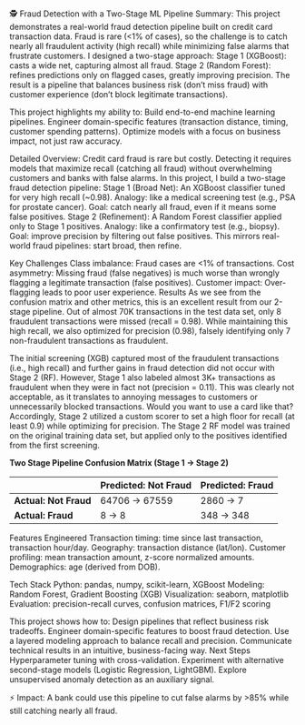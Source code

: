🕵️ Fraud Detection with a Two-Stage ML Pipeline
Summary:
This project demonstrates a real-world fraud detection pipeline built on credit card transaction data. Fraud is rare (<1% of cases), so the challenge is to catch nearly all fraudulent activity (high recall) while minimizing false alarms that frustrate customers.
I designed a two-stage approach:
Stage 1 (XGBoost): casts a wide net, capturing almost all fraud.
Stage 2 (Random Forest): refines predictions only on flagged cases, greatly improving precision.
The result is a pipeline that balances business risk (don’t miss fraud) with customer experience (don’t block legitimate transactions).

This project highlights my ability to:
Build end-to-end machine learning pipelines.
Engineer domain-specific features (transaction distance, timing, customer spending patterns).
Optimize models with a focus on business impact, not just raw accuracy.

Detailed Overview:
Credit card fraud is rare but costly. Detecting it requires models that maximize recall (catching all fraud) without overwhelming customers and banks with false alarms.
In this project, I build a two-stage fraud detection pipeline:
Stage 1 (Broad Net): An XGBoost classifier tuned for very high recall (~0.98).
Analogy: like a medical screening test (e.g., PSA for prostate cancer).
Goal: catch nearly all fraud, even if it means some false positives.
Stage 2 (Refinement): A Random Forest classifier applied only to Stage 1 positives.
Analogy: like a confirmatory test (e.g., biopsy).
Goal: improve precision by filtering out false positives.
This mirrors real-world fraud pipelines: start broad, then refine.

Key Challenges
Class imbalance: Fraud cases are <1% of transactions.
Cost asymmetry: Missing fraud (false negatives) is much worse than wrongly flagging a legitimate transaction (false positives).
Customer impact: Over-flagging leads to poor user experience.
Results
As we see from the confusion matrix and other metrics, this is an excellent result from our 2-stage pipeline. Out of almost 70K transactions in the test data set, only 8 fraudulent transactions were missed (recall = 0.98). While maintaining this high recall, we also optimized for precision (0.98), falsely identifying only 7 non-fraudulent transactions as fraudulent.

The initial screening (XGB) captured most of the fraudulent transactions (i.e., high recall) and further gains in fraud detection did not occur with Stage 2 (RF). However, Stage 1 also labeled almost 3K+ transactions as fraudulent when they were in fact not (precision = 0.11). This was clearly not acceptable, as it translates to annoying messages to customers or unnecessarily blocked transactions. Would you want to use a card like that? Accordingly, Stage 2 utilized a custom scorer to set a high floor for recall (at least 0.9) while optimizing for precision. The Stage 2 RF model was trained on the original training data set, but applied only to the positives identified from the first screening.

**Two Stage Pipeline Confusion Matrix (Stage 1 -> Stage 2)**

|                 | Predicted: Not Fraud | Predicted: Fraud |
|-----------------|-----------------------|------------------|
| **Actual: Not Fraud** | 64706 → 67559        | 2860 → 7         |
| **Actual: Fraud**     | 8 → 8                | 348 → 348        |


Features Engineered
Transaction timing: time since last transaction, transaction hour/day.
Geography: transaction distance (lat/lon).
Customer profiling: mean transaction amount, z-score normalized amounts.
Demographics: age (derived from DOB).

Tech Stack
Python: pandas, numpy, scikit-learn, XGBoost
Modeling: Random Forest, Gradient Boosting (XGB)
Visualization: seaborn, matplotlib
Evaluation: precision-recall curves, confusion matrices, F1/F2 scoring

This project shows how to:
Design pipelines that reflect business risk tradeoffs.
Engineer domain-specific features to boost fraud detection.
Use a layered modeling approach to balance recall and precision.
Communicate technical results in an intuitive, business-facing way.
Next Steps
Hyperparameter tuning with cross-validation.
Experiment with alternative second-stage models (Logistic Regression, LightGBM).
Explore unsupervised anomaly detection as an auxiliary signal.

⚡ Impact: A bank could use this pipeline to cut false alarms by >85% while still catching nearly all fraud.
